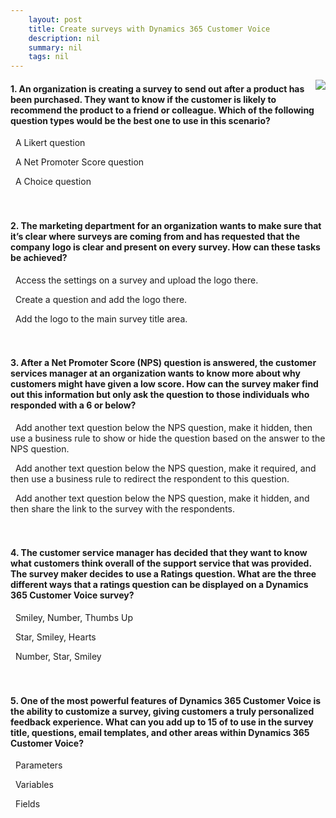 ```yaml
---
    layout: post
    title: Create surveys with Dynamics 365 Customer Voice  
    description: nil
    summary: nil
    tags: nil
---
```



 <a target="_blank" href="https://docs.microsoft.com/en-us/learn/modules/create-customer-voice-surveys/4-check/"><i class="fas fa-external-link-alt"></i> </a>
 <img align="right" src="https://docs.microsoft.com/en-us/learn/achievements/create-customer-voice-surveys.svg">
####  1. An organization is creating a survey to send out after a product has been purchased. They want to know if the customer is likely to recommend the product to a friend or colleague. Which of the following question types would be the best one to use in this scenario?


<i class='far fa-square'></i> &nbsp;&nbsp;A Likert question

<i class='fas fa-check-square' style='color: Dodgerblue;'></i> &nbsp;&nbsp;A Net Promoter Score question

<i class='far fa-square'></i> &nbsp;&nbsp;A Choice question
<br />
<br />
<br />

####  2. The marketing department for an organization wants to make sure that it’s clear where surveys are coming from and has requested that the company logo is clear and present on every survey. How can these tasks be achieved?


<i class='far fa-square'></i> &nbsp;&nbsp;Access the settings on a survey and upload the logo there.

<i class='far fa-square'></i> &nbsp;&nbsp;Create a question and add the logo there.

<i class='fas fa-check-square' style='color: Dodgerblue;'></i> &nbsp;&nbsp;Add the logo to the main survey title area.
<br />
<br />
<br />

####  3. After a Net Promoter Score (NPS) question is answered, the customer services manager at an organization wants to know more about why customers might have given a low score. How can the survey maker find out this information but only ask the question to those individuals who responded with a 6 or below?


<i class='fas fa-check-square' style='color: Dodgerblue;'></i> &nbsp;&nbsp;Add another text question below the NPS question, make it hidden, then use a business rule to show or hide the question based on the answer to the NPS question.

<i class='far fa-square'></i> &nbsp;&nbsp;Add another text question below the NPS question, make it required, and then use a business rule to redirect the respondent to this question.

<i class='far fa-square'></i> &nbsp;&nbsp;Add another text question below the NPS question, make it hidden, and then share the link to the survey with the respondents.
<br />
<br />
<br />

####  4. The customer service manager has decided that they want to know what customers think overall of the support service that was provided. The survey maker decides to use a Ratings question. What are the three different ways that a ratings question can be displayed on a Dynamics 365 Customer Voice survey?


<i class='far fa-square'></i> &nbsp;&nbsp;Smiley, Number, Thumbs Up

<i class='far fa-square'></i> &nbsp;&nbsp;Star, Smiley, Hearts

<i class='fas fa-check-square' style='color: Dodgerblue;'></i> &nbsp;&nbsp;Number, Star, Smiley
<br />
<br />
<br />

####  5. One of the most powerful features of Dynamics 365 Customer Voice is the ability to customize a survey, giving customers a truly personalized feedback experience. What can you add up to 15 of to use in the survey title, questions, email templates, and other areas within Dynamics 365 Customer Voice?


<i class='far fa-square'></i> &nbsp;&nbsp;Parameters

<i class='fas fa-check-square' style='color: Dodgerblue;'></i> &nbsp;&nbsp;Variables

<i class='far fa-square'></i> &nbsp;&nbsp;Fields
<br />
<br />
<br />
